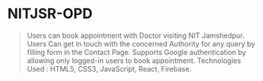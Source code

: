 # NITJSR-OPD
> Users can book appointment with Doctor visiting NIT Jamshedpur.
> Users Can get in touch with the concerned Authority for any query by filling form in the Contact Page.
> Supports Google authentication by allowing only logged-in users to book appointment.
> Technologies Used : HTML5, CSS3, JavaScript, React, Firebase.
